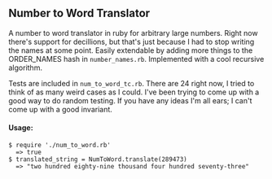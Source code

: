 ## Number to Word Translator

A number to word translator in ruby for arbitrary large numbers. Right now there's support for decillions, but that's just because I had to stop writing the names at some point.  Easily extendable by adding more things to the ORDER_NAMES hash in `number_names.rb`. Implemented with a cool recursive algorithm. 

Tests are included in `num_to_word_tc.rb`. There are 24 right now, I tried to think of as many weird cases as I could. I've been trying to come up with a good way to do random testing. If you have any ideas I'm all ears; I can't come up with a good invariant.

#### Usage:
``` 
$ require './num_to_word.rb'
  => true
$ translated_string = NumToWord.translate(289473)
  => "two hundred eighty-nine thousand four hundred seventy-three"
```

